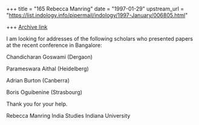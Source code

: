 +++
title = "165 Rebecca Manring"
date = "1997-01-29"
upstream_url = "https://list.indology.info/pipermail/indology/1997-January/006805.html"

+++
[Archive link](https://list.indology.info/pipermail/indology/1997-January/006805.html)

I am looking for addresses of the following scholars who presented papers 
at the recent conference in Bangalore:

Chandicharan Goswami (Dergaon)

Parameswara Aithal (Heidelberg)

Adrian Burton (Canberra)

Boris Oguibenine (Strasbourg)

Thank you for your help.


Rebecca Manring
India Studies
Indiana University





